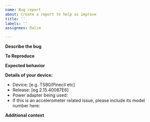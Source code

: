 ```yaml
---
name: Bug report
about: Create a report to help us improve
title: ''
labels: ''
assignees: Ralim

---
```


**Describe the bug**
<!-- A clear and concise description of what the bug is. -->

**To Reproduce**
<!-- Steps to reproduce the behavior:
1. Go to '...'
2. Click on '...'
3. Scroll down to '...'
4. See error -->

**Expected behavior**
<!-- A clear and concise description of what you expected to happen. -->


**Details of your device:**
 <!-- You can get these from the debug menu by holding the rear button down and then using the front one to cycle through -->
 - Device: [e.g. TS80/Pinecil etc]
 - Release: [eg 2.15.40087E6]
 - Power adapter being used:
 - If this is an accelerometer related issue, please include its model number here:

**Additional context**
<!-- Add any other context about the problem here. -->
